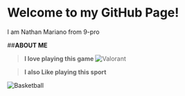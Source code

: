 # Welcome to my GitHub Page!
I am Nathan Mariano from 9-pro
	
##**ABOUT ME**


> **I love playing this game**
![Valorant](https://user-images.githubusercontent.com/118333424/202358500-d8824074-4f25-4bb9-a9fd-14fc5e5cf037.png)


>**I also Like playing this sport**


   ![Basketball](https://user-images.githubusercontent.com/118333424/202359142-7d949d68-9c5a-494a-8449-0bf1c068f0be.png)
